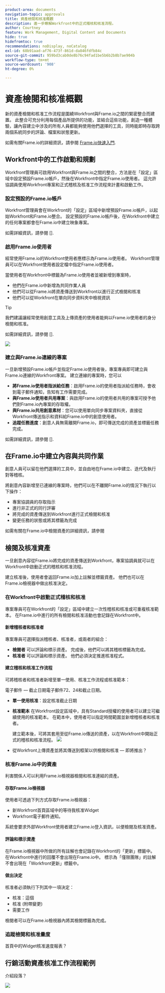 ```yaml
---
product-area: documents
navigation-topic: approvals
title: 資產檢閱和核准概觀
description: 進一步瞭解Workfront中的正式稽核和核准流程。
author: Courtney
feature: Work Management, Digital Content and Documents
hide: true
hidefromtoc: true
recommendations: noDisplay, noCatalog
exl-id: 68b91aad-af76-473f-861d-da846fdfb84c
source-git-commit: 959bd3cab0de8b76c94fad1be5b6b2b8b7ae904b
workflow-type: tm+mt
source-wordcount: '908'
ht-degree: 0%

---
```


# 資產檢閱和核准概觀

新的資產檢閱和核准工作流程是圍繞Workfront與Frame.io之間的緊密整合而建置。 此整合可充分利用每個產品所提供的功能，並結合這些功能，創造一種體驗，讓內容建立中涉及的所有人員都能夠使用他們選擇的工具，同時能即時存取跨兩個系統同步的評論、檔案和狀態更新。

如需有關Frame.io的詳細資訊，請參閱 [Frame.io快速入門](https://support.frame.io/en/collections/49298-getting-started).

## Workfront中的工作啟動和規劃

Workfront管理員可啟用Workfront與Frame.io之間的整合，方法是在「設定」區域中設定預設Frame.io帳戶，然後在Workfront中指定Frame.io使用者。 這允許協調員使用Workfront專案和正式稽核及核准工作流程來計畫和啟動工作。

### 設定預設的Frame.io帳戶

Workfront管理員會在Workfront的「設定」區域中新增預設Frame.io帳戶，以起始Workfront和Frame.io整合。 設定預設的Frame.io帳戶後，在Workfront中建立的任何專案都會在Frame.io中建立映象專案。

如需詳細資訊，請參閱 [].

<!-- in procedure article we need to cover how groups work with projects and how the frame account is associated with a group. And that accounts other than the default can be added on a 1:1 basis using the dev token. -->

### 啟用Frame.io使用者

經常使用Frame.io的Workfront使用者應標示為Frame.io使用者。 Workfront管理員可以在Workfront使用者設定檔中指定Frame.io使用者。

當使用者在Workfront中標籤為Frame.io使用者並被新增到專案時，

* 他們在Frame.io中新增為共同作業人員
* 他們可以從Frame.io將資產傳送到Workfront以進行正式檢閱和核准
* 他們可以從Workfront在單向同步資料夾中檢視資訊

>[!TIP]
>
>我們建議讓經常使用創意工具及上傳資產的使用者能夠以Frame.io使用者的身分檢閱和核准。

如需詳細資訊，請參閱 [].

![](assets/Frame-enabled-user.png)


### 建立與Frame.io連線的專案

一旦新增預設Frame.io帳戶並指定Frame.io使用者後，專案專員即可建立與Frame.io連線的Workfront專案。 建立連線的專案時，您可以

* **將Frame.io使用者指派給任務**：啟用Frame.io的使用者指派給任務時，會收到電子郵件通知，告知有工作需要完成。
* **與Frame.io使用者共用專案**：與啟用Frame.io的使用者共用的專案可授予他們對Frame.io內專案的存取權。
* **與Frame.io共用創意素材**：您可以使用單向同步專案資料夾，直接從Workfront傳送指示和資料給Frame.io中的創意使用者。
* **追蹤任務進度**：創意人員無需離開Frame.io，即可傳送完成的資產並標籤任務完成。

如需詳細資訊，請參閱 [].

<!--Preassign approval templates to tasks coming in the future-->


## 在Frame.io中建立內容與共同作業

創意人員可以留在他們選擇的工具中，並自由地在Frame.io中建立、迭代及執行對等稽核。

將創意內容新增至已連線的專案時，他們可以在不離開Frame.io的情況下執行以下操作：

* 專案協調員的存取指示
* 進行非正式的同行評審
* 將完成的資產傳送到Workfront進行正式檢閱和核准
* 變更任務的狀態或將其標籤為完成
<!-- * Notification of decision
* Upload new versions of connected assets marked as needs more work < will automatically connect>-->

如需有關在Frame.io中檢閱資產的詳細資訊，請參閱

## 檢閱及核准資產

一旦創意內容從Frame.io將完成的資產傳送到Workfront，專案協調員就可以在Workfront中啟動正式的稽核和核准流程。

建立核准後，使用者會返回Frame.io加上註解並標籤資產。 他們也可以在Frame.io檢視器中做出核准決定。

### 在Workfront中啟動正式稽核和核准

專案專員可在Workfront的「設定」區域中建立一次性稽核和核准或可重複核准範本。 在Frame.io中進行的所有檢閱和核准活動也會記錄在Workfront中。

#### 新增稽核者和核准者

專案專員可選擇指派稽核者、核准者，或兩者的組合：

* **檢閱者** 可以評論和標示資產。 完成後，他們可以將其稽核標籤為完成。 <!--example of when to add reviewers-->
* **核准者** 可以評論和標示資產。 他們必須決定推進核准程式。


#### 建立稽核和核准工作流程

可將稽核者和核准者新增至單一使用、核准工作流程或核准範本：

<!--can also assign teams and set deadline-->
電子郵件 — 截止日期電子郵件72、24和截止日期。

* **單一使用核准**：設定核准截止日期

* **核准範本**
在Workfront設定區域中，具有Standard授權的使用者可以建立可繼續使用的核准範本。 在範本中，使用者可以指定時間範圍並新增稽核者和核准者。 <!--do we want to mention any upcoming plans here? -->

  建立範本後，可將其套用至從Frame.io傳送的資產，以在Workfront中開始正式的稽核和核准流程。
  ![](assets/assign-template.png)

<!-- can set timreframe which calculates deadline once approval is started. >

    For more information, see [Create and manage Approval Templates](/)<!--don't forget link-->

* 從Workfront上傳資產並將其傳送到框架以供檢閱和核准 — 即將推出？

### 核准Frame.io中的資產

利害關係人可以利用Frame.io檢視器檢閱和核准連結的資產。

#### 存取Frame.io檢視器

使用者可透過下列方式存取Frame.io檢視器：

* 新Workfront首頁區域中的等待我核准Widget
* Workfront電子郵件通知。

系統會要求外部Workfront使用者建立Frame.io登入資訊，以便檢閱及核准資產。

#### 評論和標示資產

在Frame.io檢視器中所做的所有註解也會記錄在Workfront的「更新」標籤中。 在Workfront中進行的回覆不會出現在Frame.io中。 標示為「僅限團隊」的註解不會出現在「Workfront更新」標籤中。

#### 做出決定

核准者必須執行下列其中一項決定：

* 核准：這個
* 核准 (附帶變更)
* 需要工作

檢閱者可以在Frame.io檢視器內將其檢閱標籤為完成。

<!-- include screenshot from frame.io-->



<!-- upload assets directly to workfront to be reviewed in Frame.io/ Will have to send manually at first

Reviewer/approver needs to go through email to get to frame vier
-->


### 追蹤檢閱和核准量度

首頁中的Widget核准速度報表？

<!--
### Published approved assets to Adobe Experience Manager Assets

Use the native integration to send approved assets to AEM.
-->


## 行銷活動資產核准工作流程範例

介紹段落？

![](assets/example-workflow.png) <!-- probbly need a different version of this but add something similar rather than typing all out?-->

